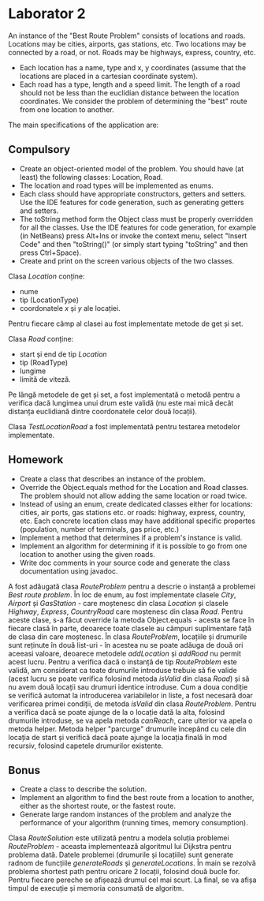 # Laborator 2
An instance of the "Best Route Problem" consists of locations and roads. Locations may be cities, airports, gas stations, etc.
Two locations may be connected by a road, or not. Roads may be highways, express, country, etc.

- Each location has a name, type and x, y coordinates (assume that the locations are placed in a cartesian coordinate system).
- Each road has a type, length and a speed limit. The length of a road should not be less than the euclidian distance between the location coordinates.
We consider the problem of determining the "best" route from one location to another.

The main specifications of the application are:

## Compulsory
- Create an object-oriented model of the problem. You should have (at least) the following classes: Location, Road.
- The location and road types will be implemented as enums.
- Each class should have appropriate constructors, getters and setters.
Use the IDE features for code generation, such as generating getters and setters.
- The toString method form the Object class must be properly overridden for all the classes.
Use the IDE features for code generation, for example (in NetBeans) press Alt+Ins or invoke the context menu, select "Insert Code" and then "toString()" (or simply start typing "toString" and then press Ctrl+Space).
- Create and print on the screen various objects of the two classes.

Clasa *Location* conține:
- nume
- tip (LocationType)
- coordonatele *x* și *y* ale locației.

Pentru fiecare câmp al clasei au fost implementate metode de get și set.

Clasa *Road* conține:
- start și end de tip *Location*
- tip (RoadType)
- lungime
- limită de viteză.

Pe lângă metodele de get și set, a fost implementată o metodă pentru a verifica dacă lungimea unui drum este validă (nu este mai mică decât distanța euclidiană dintre coordonatele celor două locații).

Clasa *TestLocationRoad* a fost implementată pentru testarea metodelor implementate.

## Homework
- Create a class that describes an instance of the problem.
- Override the Object.equals method for the Location and Road classes. The problem should not allow adding the same location or road twice.
- Instead of using an enum, create dedicated classes either for locations: cities, air ports, gas stations etc. or roads: highway, express, country, etc. Each concrete location class may have additional specific propertes (population, number of terminals, gas price, etc.)
- Implement a method that determines if a problem's instance is valid.
- Implement an algorithm for determining if it is possible to go from one location to another using the given roads.
- Write doc comments in your source code and generate the class documentation using javadoc.

A fost adăugată clasa *RouteProblem* pentru a descrie o instanță a problemei *Best route problem*.
În loc de enum, au fost implementate clasele *City*, *Airport* și *GasStation* - care moștenesc din clasa *Location* și clasele *Highway*, *Express*, *CountryRoad* care moștenesc din clasa *Road*. Pentru aceste clase, s-a făcut override la metoda Object.equals - acesta se face în fiecare clasă în parte, deoarece toate clasele au câmpuri suplimentare față de clasa din care moștenesc. 
În clasa *RouteProblem*, locațiile și drumurile sunt reținute în două list-uri - în acestea nu se poate adăuga de două ori aceeasi valoare, deoarece metodele *addLocation* și *addRoad* nu permit acest lucru.
Pentru a verifica dacă o instanță de tip *RouteProblem* este validă, am considerat ca toate drumurile introduse trebuie să fie valide (acest lucru se poate verifica folosind metoda *isValid* din clasa *Road*) și să nu avem două locații sau drumuri identice introduse. Cum a doua condiție se verifică automat la introducerea variabilelor in liste, a fost necesară doar verificarea primei condiții, de metoda *isValid* din clasa *RouteProblem*.
Pentru a verifica dacă se poate ajunge de la o locație dată la alta, folosind drumurile introduse, se va apela metoda *canReach*, care ulterior va apela o metoda helper. Metoda helper "parcurge" drumurile începând cu cele din locația de start și verifică dacă poate ajunge la locația finală în mod recursiv, folosind capetele drumurilor existente.

## Bonus
- Create a class to describe the solution.
- Implement an algorithm to find the best route from a location to another, either as the shortest route, or the fastest route.
- Generate large random instances of the problem and analyze the performance of your algorithm (running times, memory consumption).

Clasa *RouteSolution* este utilizată pentru a modela soluția problemei *RouteProblem* - aceasta implementează algoritmul lui Dijkstra pentru problema dată. Datele problemei (drumurile și locațiile) sunt generate radnom de funcțiile *generateRoads* și *generateLocations*. În main se rezolvă problema shortest path pentru oricare 2 locații, folosind două bucle for. Pentru fiecare pereche se afișează drumul cel mai scurt. La final, se va afișa timpul de execuție și memoria consumată de algoritm.